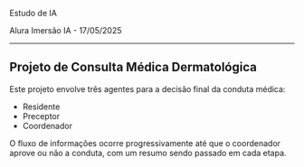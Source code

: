 Estudo de IA

Alura Imersão IA - 17/05/2025

--------------------------------------------
Projeto de Consulta Médica Dermatológica
--------------------------------------------

Este projeto envolve três agentes para a decisão final da conduta médica:

* Residente
* Preceptor
* Coordenador

O fluxo de informações ocorre progressivamente até que o coordenador aprove ou não a conduta, com um resumo sendo passado em cada etapa.
